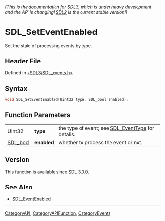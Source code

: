 ###### (This is the documentation for SDL3, which is under heavy development and the API is changing! [SDL2](https://wiki.libsdl.org/SDL2/) is the current stable version!)
# SDL_SetEventEnabled

Set the state of processing events by type.

## Header File

Defined in [<SDL3/SDL_events.h>](https://github.com/libsdl-org/SDL/blob/main/include/SDL3/SDL_events.h)

## Syntax

```c
void SDL_SetEventEnabled(Uint32 type, SDL_bool enabled);
```

## Function Parameters

|                      |             |                                                                    |
| -------------------- | ----------- | ------------------------------------------------------------------ |
| Uint32               | **type**    | the type of event; see [SDL_EventType](SDL_EventType) for details. |
| [SDL_bool](SDL_bool) | **enabled** | whether to process the event or not.                               |

## Version

This function is available since SDL 3.0.0.

## See Also

- [SDL_EventEnabled](SDL_EventEnabled)

----
[CategoryAPI](CategoryAPI), [CategoryAPIFunction](CategoryAPIFunction), [CategoryEvents](CategoryEvents)

